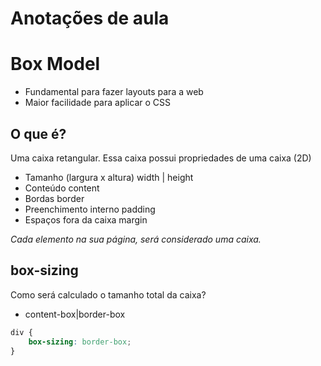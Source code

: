 # Anotações de aula

# Box Model

- Fundamental para fazer layouts para a web
- Maior facilidade para aplicar o CSS

## O que é?

Uma caixa retangular.
Essa caixa possui propriedades de uma caixa (2D)

- Tamanho (largura x altura)    width | height
- Conteúdo                      content
- Bordas                        border
- Preenchimento interno         padding
- Espaços fora da caixa         margin

*Cada elemento na sua página, será considerado uma caixa.*

## box-sizing

Como será calculado o tamanho total da caixa?

- content-box|border-box

```css
div {
    box-sizing: border-box;
}
```

